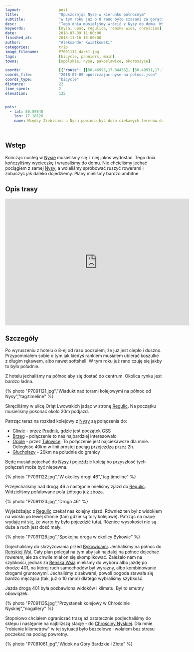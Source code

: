 ```yaml
---
layout:                 post
title:                  "Opuszczając Nysę w kierunku północnym"
subtitle:               "w tym roku już o 8 rano było czasami za gorąco"
desc:                   "Tego dnia musieliśmy wrócić z Nysy do domu. Wstaliśmy wcześnie i postanowiliśmy jechać na północ wzdłuż linii kolejowej. Ambitny plan stopniowo minimalizowałem i ostatecznie przejechaliśmy tylko 22km. Nie jest to dużo ale utwierdziło mnie w tym, że warto odwiedzić niewielkie góry między Nysą, Grodkowem, Strzelinem a Ziębicami."
keywords:               [nysa, upał, regulice, reńska wieś, chrościna]
date:                   2018-07-09 11:00:00
finished_at:            2018-11-16 15:00:00
author:                 "Aleksander Kwiatkowski"
categories:             trip
image_filename:         P7091132_dark1.jpg
tags:                   [bicycle, panniers, main]
towns:                  [opolskie, nysa, pakoslawice, skoroszyce]

coords:                 [{"route": [[50.46993,17.34436], [50.49931,17.33062], [50.54657,17.34676], [50.54319,17.37062], [50.56544,17.37989], [50.61568,17.38246], [50.61764,17.37817]], "type": "bicycle"}]
coords_file:            "2018-07-09-opuszczajac-nyse-na-polnoc.json"
coords_type:            "bicycle"
distance:               22
time_spent:             2
elevation:              135


pois:
  - lat: 50.59848
    lon: 17.18126
    name: Między Ziębicami a Nysa powinno być dużo ciekawych terenów do jeżdżenia rowerem

---
```


[wiki-nysa]: https://pl.wikipedia.org/wiki/Nysa
[wiki-regulice]: https://pl.wikipedia.org/wiki/Regulice_(wojew%C3%B3dztwo_opolskie)
[wiki-gliwice]: https://pl.wikipedia.org/wiki/Gliwice
[wiki-prudnik]: https://pl.wikipedia.org/wiki/Prudnik
[wiki-gss]: https://pl.wikipedia.org/wiki/G%C5%82%C3%B3wny_Szlak_Sudecki
[wiki-brzeg]: https://pl.wikipedia.org/wiki/Brzeg_(miasto)
[wiki-opole]: https://pl.wikipedia.org/wiki/Opole
[wiki-tulowice]: https://pl.wikipedia.org/wiki/Tu%C5%82owice
[wiki-glucholazy]: https://pl.wikipedia.org/wiki/G%C5%82ucho%C5%82azy
[wiki-bykowice]: https://pl.wikipedia.org/wiki/Bykowice
[wiki-renska-wies]: https://pl.wikipedia.org/wiki/Re%C5%84ska_Wie%C5%9B_(powiat_nyski)
[wiki-chroscina-nyska]: https://pl.wikipedia.org/wiki/Chr%C3%B3%C5%9Bcina_Nyska


## Wstęp

Kończąc nocleg w [Nysie][wiki-nysa] musieliśmy się z niej jakoś wydostać.
Tego dnia kończyliśmy wycieczkę i wracaliśmy do domu.
Nie chcieliśmy jechać pociągiem z samej [Nysy][wiki-nysa], a woleliśmy spróbować
ruszyć rowerami i zobaczyć jak daleko dojedziemy.
Plany mieliśmy bardzo ambitne.

## Opis trasy

<iframe height='405' width='590' frameborder='0' allowtransparency='true' scrolling='no' src='https://www.strava.com/activities/1691277777/embed/a4b67ec2bfb13a058bc8982ce768f1dea3bbbdb4'></iframe>

## Szczegóły

Po wyruszeniu z hotelu o 8-ej od razu poczułem, że już jest ciepło i duszno.
Przypomniałem sobie o tym jak kiedyś rankiem musiałem ubierać koszulke z długim
rękawem, albo nawet softshell. W tym roku już rano czuję się jakby to było południe.

Z hotelu jechaliśmy na północ aby się dostać do centrum. Okolica rynku jest
bardzo ładna.

{% photo "P7091121.jpg","Wiadukt nad torami kolejowymi na północ od Nysy","tag:timeline" %}

Skręciliśmy w ulicę Orląt Lwowskich jadąc w stronę [Regulic][wiki-regulice].
Na początku musieliśmy pokonać około 20m podjazd.

Patrząc teraz na rozkład kolejowy z [Nysy][wiki-nysa] są połączenia do:

* [Gliwic][wiki-gliwice] - przez [Prudnik][wiki-prudnik], gdzie jest
  początek [GSS][wiki-gss]
* [Brzeg][wiki-brzeg] - połączenie to nas najbardziej interesowało
* [Opole][wiki-opole] - przez [Tułowice][wiki-tulowice]. To połączenie jest
  najciekawsze dla mnie. Odległośc 40km w linii prostej pociąg przejeżdzą
  przez 2h.
* [Głuchołazy][wiki-glucholazy] - 20km na południe do granicy

Będę musiał pojechać do [Nysy][wiki-nysa] i pojeździć koleją bo przyszłość
tych połączeń może być niepewna.

{% photo "P7091122.jpg","W okolicy drogi 46","tag:timeline" %}

Przejechaliśmy nad drogą 46 a następnie mieliśmy zjazd do [Regulic][wiki-regulice].
Widzieliśmy pofalowane pola żółtego już zboża.

{% photo "P7091123.jpg","Droga 46" %}

Wyjeżdżając z [Regulic][wiki-regulice]
czekał nas kolejny zjazd. Również ten był z widokiem na wioski po lewej
stronie (tam gdzie są tory kolejowe). Patrząc na mapę wydaję mi się,
że warto by było pojeździć tutaj. Róźnice wysokości nie są duże a ruch jest dość mały.

{% photo "P7091128.jpg","Spokojna droga w okolicy Bykowic" %}

Dojechaliśmy do skrzyżowania przed [Bykowicami][wiki-bykowice].
Jechaliśmy na północ do [Reńskiej Wsi][wiki-renska-wies]. Cały plan polegał na tym
aby jak najdalej na północ dojechać rowerem, ale za chwile miał on się skomplikować.
Zależało nam na szybkości, jednak za [Reńską Wsią][wiki-renska-wies] mieliśmy do
wyboru albo jazdę po drodze 401, na której ruch samochodów był wyraźny, albo
kombinowanie drogami gruntowymi. Jechaliśmy z sakwami, powoli pogoda stawała się
bardzo męcząca (tak, już o 10 rano!) dlatego wybraliśmy szybkość.

Jazda drogą 401 była pozbawiona widoków i klimatu. Był to smutny obowiązek.

{% photo "P7091135.jpg","Przystanek kolejowy w Chrościnie Nyskiej","nogallery" %}

Stopniowo chciałem ograniczać trasę aż ostatecznie podjechaliśmy do sklepu i następnie
na najbliższą stację - do [Chrościny Nyskiej][wiki-chroscina-nyska].
Dla mnie "robienie kilometrów" w tej sytuacji było bezcelowe i wolałem
bez stresu poczekać na pociąg powrotny.

{% photo "P7081061.jpg","Widok na Góry Bardzkie i Złote" %}
